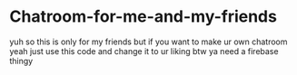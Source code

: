 # Chatroom-for-me-and-my-friends
yuh
so this is only for my friends but if you want to make ur own chatroom yeah just use this code and change it to ur liking
btw ya need a firebase thingy
